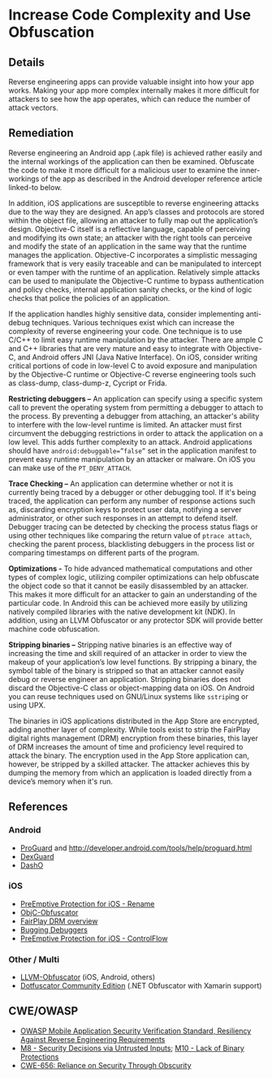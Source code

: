 # Increase Code Complexity and Use Obfuscation

## Details

Reverse engineering apps can provide valuable insight into how your app works. Making your app more complex internally makes it more difficult for attackers to see how the app operates, which can reduce the number of attack vectors.

## Remediation

Reverse engineering an Android app (.apk file) is achieved rather easily and the internal workings of the application can then be examined. Obfuscate the code to make it more difficult for a malicious user to examine the inner-workings of the app as described in the Android developer reference article linked-to below.

In addition, iOS applications are susceptible to reverse engineering attacks due to the way they are designed. An app’s classes and protocols are stored within the object file, allowing an attacker to fully map out the application’s design. Objective-C itself is a reflective language, capable of perceiving and modifying its own state; an attacker with the right tools can perceive and modify the state of an application in the same way that the runtime manages the application. Objective-C incorporates a simplistic messaging framework that is very easily traceable and can be manipulated to intercept or even tamper with the runtime of an application. Relatively simple attacks can be used to manipulate the Objective-C runtime to bypass authentication and policy checks, internal application sanity checks, or the kind of logic checks that police the policies of an application.

If the application handles highly sensitive data, consider implementing anti-debug techniques. Various techniques exist which can increase the complexity of reverse engineering your code. One technique is to use C/C++ to limit easy runtime manipulation by the attacker. There are ample C and C++ libraries that are very mature and easy to integrate with Objective-C, and Android offers JNI (Java Native Interface). On iOS, consider writing critical portions of code in low-level C to avoid exposure and manipulation by the Objective-C runtime or Objective-C reverse engineering tools such as class-dump, class-dump-z, Cycript or Frida.

**Restricting debuggers –** An application can specify using a specific system call to prevent the operating system from permitting a debugger to attach to the process. By preventing a debugger from attaching, an attacker's ability to interfere with the low-level runtime is limited. An attacker must first circumvent the debugging restrictions in order to attack the application on a low level. This adds further complexity to an attack. Android applications should have `android:debuggable=”false”` set in the application manifest to prevent easy runtime manipulation by an attacker or malware. On iOS you can make use of the `PT_DENY_ATTACH`.

**Trace Checking –** An application can determine whether or not it is currently being traced by a debugger or other debugging tool. If it's being traced, the application can perform any number of response actions such as, discarding encryption keys to protect user data, notifying a server administrator, or other such responses in an attempt to defend itself. Debugger tracing  can be detected by checking the process status flags or using other techniques like comparing the return value of `ptrace attach`, checking the parent process, blacklisting debuggers in the process list or comparing timestamps on different parts of the program.

**Optimizations -** To hide advanced mathematical computations and other types of complex logic, utilizing compiler optimizations can help obfuscate the object code so that it cannot be easily disassembled by an attacker. This makes it more difficult for an attacker to gain an understanding of the particular code. In Android this can be achieved more easily by utilizing natively compiled libraries with the native development kit (NDK). In addition, using an LLVM Obfuscator or any protector SDK will provide better machine code obfuscation.

**Stripping binaries –** Stripping native binaries is an effective way of increasing the time and skill required of an attacker in order to view the makeup of your application’s low level functions. By stripping a binary, the symbol table of the binary is stripped so that an attacker cannot easily debug or reverse engineer an application. Stripping binaries does not discard the Objective-C class or object-mapping data on iOS. On Android you can reuse techniques used on GNU/Linux systems like `sstrip`ing or using UPX.

The binaries in iOS applications distributed in the App Store are encrypted, adding another layer of complexity. While tools exist to strip the FairPlay digital rights management (DRM) encryption from these binaries, this layer of DRM increases the amount of time and proficiency level required to attack the binary. The encryption used in the App Store application can, however, be stripped by a skilled attacker. The attacker achieves this by dumping the memory from which an application is loaded directly from a device’s memory when it's run.

## References

### Android
 * [ProGuard](http://proguard.sourceforge.net/) and <http://developer.android.com/tools/help/proguard.html>
 * [DexGuard](http://www.saikoa.com/dexguard)
 * [DashO](https://www.preemptive.com/products/dasho/overview)

### iOS
 * [PreEmptive Protection for iOS - Rename](https://github.com/preemptive/PPiOS-Rename)
 * [ObjC-Obfuscator](https://github.com/FutureWorkshops/Objc-Obfuscator)
 * [FairPlay DRM overview](https://www.theiphonewiki.com/wiki/Copy_Protection_Overview)
 * [Bugging Debuggers](https://www.theiphonewiki.com/wiki/Bugging_Debuggers)
 * [PreEmptive Protection for iOS - ControlFlow](https://www.preemptive.com/products/ppios)

### Other / Multi
 * [LLVM-Obfuscator](https://github.com/obfuscator-llvm/obfuscator/wiki) (iOS, Android, others)
 * [Dotfuscator Community Edition](https://www.preemptive.com/products/dotfuscator/compare-editions) (.NET Obfuscator with Xamarin support)

## CWE/OWASP

 * [OWASP Mobile Application Security Verification Standard, Resiliency Against Reverse Engineering Requirements](https://github.com/OWASP/owasp-masvs/blob/master/Document/0x15-V9-Resiliency_Against_Reverse_Engineering_Requirements.md)
 * [M8 - Security Decisions via Untrusted Inputs](https://www.owasp.org/index.php/Mobile_Top_10_2014-M8); [M10 - Lack of Binary Protections](https://www.owasp.org/index.php/Mobile_Top_10_2014-M10)
 * [CWE-656: Reliance on Security Through Obscurity](http://cwe.mitre.org/data/definitions/656.html)

